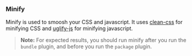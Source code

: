 ### Minify ###

Minify is used to smoosh your CSS and javascript. It uses [clean-css](https://github.com/GoalSmashers/clean-css) for minifying CSS and [uglify-js](https://github.com/mishoo/UglifyJS) for minifying javascript.

> **Note:** For expected results, you should run minify after you run the `bundle` plugin, and before you run the `package` plugin.